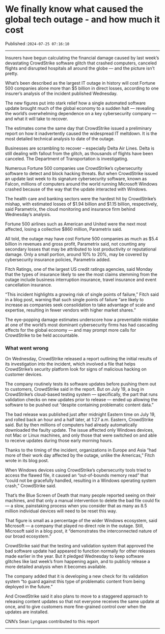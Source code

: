 # We finally know what caused the global tech outage - and how much it cost

Published :`2024-07-25 07:16:10`

---

Insurers have begun calculating the financial damage caused by last week’s devastating CrowdStrike software glitch that crashed computers, canceled flights and disrupted hospitals all around the globe — and the picture isn’t pretty.

What’s been described as the largest IT outage in history will cost Fortune 500 companies alone more than $5 billion in direct losses, according to one insurer’s analysis of the incident published Wednesday.

The new figures put into stark relief how a single automated software update brought much of the global economy to a sudden halt — revealing the world’s overwhelming dependence on a key cybersecurity company — and what it will take to recover.

The estimates come the same day that CrowdStrike issued a preliminary report on how it inadvertently caused the widespread IT meltdown. It is the most detailed technical analysis to date of the outage.

Businesses are scrambling to recover – especially Delta Air Lines. Delta is still dealing with fallout from the glitch, as thousands of flights have been canceled. The Department of Transportation is investigating.

Numerous Fortune 500 companies use CrowdStrike’s cybersecurity software to detect and block hacking threats. But when CrowdStrike issued an update last week to its signature cybersecurity software, known as Falcon, millions of computers around the world running Microsoft Windows crashed because of the way that the update interacted with Windows.

The health care and banking sectors were the hardest hit by CrowdStrike’s mishap, with estimated losses of $1.94 billion and $1.15 billion, respectively, said Parametrix, the cloud monitoring and insurance firm behind Wednesday’s analysis.

Fortune 500 airlines such as American and United were the next most affected, losing a collective $860 million, Parametrix said.

All told, the outage may have cost Fortune 500 companies as much as $5.4 billion in revenues and gross profit, Parametrix said, not counting any secondary losses that may be attributed to lost productivity or reputational damage. Only a small portion, around 10% to 20%, may be covered by cybersecurity insurance policies, Parametrix added.

Fitch Ratings, one of the largest US credit ratings agencies, said Monday that the types of insurance likely to see the most claims stemming from the outage include business interruption insurance, travel insurance and event cancellation insurance.

“This incident highlights a growing risk of single points of failure,” Fitch said in a blog post, warning that such single points of failure “are likely to increase as companies seek consolidation to take advantage of scale and expertise, resulting in fewer vendors with higher market shares.”

The eye-popping damage estimates underscore how a preventable mistake at one of the world’s most dominant cybersecurity firms has had cascading effects for the global economy — and may prompt more calls for CrowdStrike to be held accountable.

### What went wrong

On Wednesday, CrowdStrike released a report outlining the initial results of its investigation into the incident, which involved a file that helps CrowdStrike’s security platform look for signs of malicious hacking on customer devices.

The company routinely tests its software updates before pushing them out to customers, CrowdStrike said in the report. But on July 19, a bug in CrowdStrike’s cloud-based testing system — specifically, the part that runs validation checks on new updates prior to release — ended up allowing the software to be pushed out “despite containing problematic content data.”

The bad release was published just after midnight Eastern time on July 19, and rolled back an hour and a half later, at 1:27 a.m. Eastern, CrowdStrike said. But by then millions of computers had already automatically downloaded the faulty update. The issue affected only Windows devices, not Mac or Linux machines, and only those that were switched on and able to receive updates during those early morning hours.

Thanks to the timing of the incident, organizations in Europe and Asia “had more of their work day affected by the outage, unlike the Americas,” Fitch wrote in its blog post.

When Windows devices using CrowdStrike’s cybersecurity tools tried to access the flawed file, it caused an “out-of-bounds memory read” that “could not be gracefully handled, resulting in a Windows operating system crash,” CrowdStrike said.

That’s the Blue Screen of Death that many people reported seeing on their machines, and that only a manual intervention to delete the bad file could fix — a slow, painstaking process when you consider that as many as 8.5 million individual devices will need to be reset this way.

That figure is small as a percentage of the wider Windows ecosystem, said Microsoft — a company that played no direct role in the outage. Still, Microsoft said in a blog post, it “demonstrates the interconnected nature of our broad ecosystem.”

CrowdStrike said that the testing and validation system that approved the bad software update had appeared to function normally for other releases made earlier in the year. But it pledged Wednesday to keep software glitches like last week’s from happening again, and to publicly release a more detailed analysis when it becomes available.

The company added that it is developing a new check for its validation system “to guard against this type of problematic content from being deployed in the future.”

And CrowdStrike said it also plans to move to a staggered approach to releasing content updates so that not everyone receives the same update at once, and to give customers more fine-grained control over when the updates are installed.

CNN’s Sean Lyngaas contributed to this report

---

